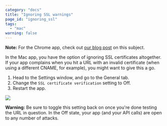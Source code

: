 ```yaml
---
category: "docs"
title: "Ignoring SSL warnings"
page_id: "ignoring_ssl"
tags: 
  - "mac"
warning: false
---
```


**Note:** For the Chrome app, check out [our blog post][1] on this subject.

In the Mac app, you have the option of ignoring SSL certificates altogether. If your app complains when you hit a URL with an invalid certificate (when using a different CNAME, for example), you might want to give this a go.

1. Head to the Settings window, and go to the General tab.
2. Change the `SSL certificate verification` setting to Off.
3. Restart the app.

[![](https://www.getpostman.com/img/v1/docs/self_signed_certs/ignoring_1.png)][0]

**Warning:** Be sure to toggle this setting back on once you're done testing the URL in question. In the Off state, your app (and your API calls) are open to any number of attacks.


[0]: https://www.getpostman.com/img/v1/docs/self_signed_certs/ignoring_1.png
[1]: http://blog.getpostman.com/2014/01/28/using-self-signed-certificates-with-postman/
